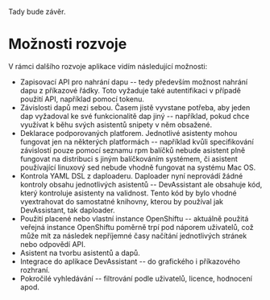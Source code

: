 Tady bude závěr.


Možnosti rozvoje
================

V rámci dalšího rozvoje aplikace vidím následující možnosti:

 * Zapisovací API pro nahrání dapu -- tedy především možnost nahrání dapu z příkazové řádky. Toto vyžaduje také autentifikaci v případě použití API, například pomocí tokenu.
 * Závislosti dapů mezi sebou. Časem jistě vyvstane potřeba, aby jeden dap vyžadoval ke své funkcionalitě dap jiný -- například, pokud chce využívat k běhu svých asistentů snipety v něm obsažené.
 * Deklarace podporovaných platforem. Jednotlivé asistenty mohou fungovat jen na některých platformách -- například kvůli specifikování závislostí pouze pomocí seznamu rpm balíčků nebude asistent plně fungovat na distribuci s jiným balíčkováním systémem, či asistent používající linuxový sed nebude vhodně fungovat na systému Mac OS.
 * Kontrola YAML DSL z daploaderu. Daploader nyní neprovádí žádné kontroly obsahu jednotlivých asistentů -- DevAssistant ale obsahuje kód, který kontroluje asistenty na validnost. Tento kód by bylo vhodné vyextrahovat do samostatné knihovny, kterou by používal jak DevAssistant, tak daploader.
 * Použití placené nebo vlastní instance OpenShiftu -- aktuálně použitá veřejná instance OpenShiftu poměrně trpí pod náporem uživatelů, což může mít za následek nepříjemné časy načítání jednotlivých stránek nebo odpovědí API.
 * Asistent na tvorbu asistentů a dapů.
 * Integrace do aplikace DevAssistant -- do grafického i příkazového rozhraní.
 * Pokročilé vyhledávání -- filtrování podle uživatelů, licence, hodnocení apod.
